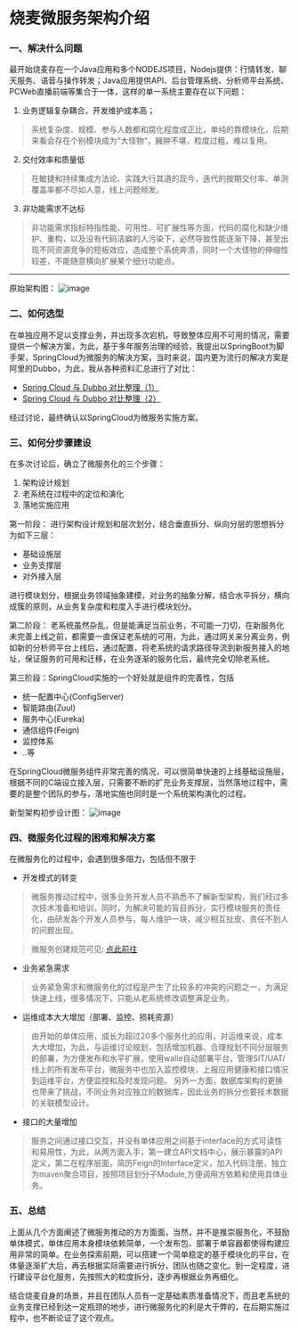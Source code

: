 # 烧麦微服务架构介绍
### 一、解决什么问题

最开始烧麦存在一个Java应用和多个NODEJS项目，Nodejs提供：行情转发、聊天服务、语音与操作转发；Java应用提供API、后台管理系统、分析师平台系统、PCWeb直播前端等集合于一体，这样的单一系统主要存在以下问题：
1. 业务逻辑复杂耦合，开发维护成本高；
>系统复杂度、规模、参与人数都和腐化程度成正比，单纯的靠模块化，后期来看会存在个别模块成为”大怪物“，臃肿不堪，粒度过粗，难以复用。
2. 交付效率和质量低
>在敏捷和持续集成方法论、实践大行其道的现今，迭代的按期交付率、单测覆盖率都不尽如人意，线上问题频发。
3. 非功能需求不达标
>非功能需求指标特指性能、可用性、可扩展性等方面，代码的腐化和缺少维护、重构，以及没有代码洁癖的人污染下，必然导致性能逐渐下降，甚至出现不同资源竞争的短板效应，造成整个系统奔溃，同时一个大怪物的伸缩性较差，不能随意横向扩展某个细分功能点。
---
原始架构图：
![image](http://oauqbak0e.bkt.clouddn.com/QQ%E5%9B%BE%E7%89%8720171204202045.png)
### 二、如何选型
在单独应用不足以支撑业务，并出现多次宕机，导致整体应用不可用的情况，需要提供一个解决方案，为此，基于多年服务治理的经验，我提出以SpringBoot为脚手架，SpringCloud为微服务的解决方案，当时来说，国内更为流行的解决方案是阿里的Dubbo，为此，我从各种资料汇总进行了对比：
- [Spring Cloud 与 Dubbo 对比整理（1）](https://my.oschina.net/undefine/blog/835469)
- [Spring Cloud 与 Dubbo 对比整理（2）](https://my.oschina.net/undefine/blog/848589)

经过讨论，最终确认以SpringCloud为微服务实施方案。

### 三、如何分步骤建设
在多次讨论后，确立了微服务化的三个步骤：
1. 架构设计规划
2. 老系统在过程中的定位和演化
3. 落地实施应用

第一阶段：
进行架构设计规划和层次划分，结合垂直拆分、纵向分层的思想拆分为如下三层：
- 基础设施层
- 业务支撑层
- 对外接入层

进行模块划分，根据业务领域抽象建模，对业务的抽象分解，结合水平拆分，横向成簇的原则，从业务复杂度和粒度入手进行模块划分。

第二阶段：
老系统虽然杂乱，但是能满足当前业务，不可能一刀切，在新服务化未完善上线之前，都需要一直保证老系统的可用，为此，通过网关来分离业务，例如新的分析师平台上线后，通过配置，将老系统的请求路径导流到新服务接入的地址，保证服务的可用和迁移，在业务逐渐的服务化后，最终完全切除老系统。

第三阶段：SpringCloud实施的一个好处就是组件的完善性，包括
- 统一配置中心(ConfigServer)
- 智能路由(Zuul)
- 服务中心(Eureka)
- 通信组件(Feign)
- 监控体系
- ..等

在SpringCloud微服务组件非常完善的情况，可以很简单快速的上线基础设施层，根据不同的C端设立接入层，只需要不断的扩充业务支撑层，当然落地过程中，需要的是整个团队的参与，落地实施也同时是一个系统架构演化的过程。

新型架构初步设计图：
![image](http://oauqbak0e.bkt.clouddn.com/20171204204147.jpg)
### 四、微服务化过程的困难和解决方案
在微服务化的过程中，会遇到很多阻力，包括但不限于
- 开发模式的转变
>微服务推动过程中，很多业务开发人员不熟悉不了解新型架构，我们经过多次技术准备和培训，同时，为解决可能的盲目拆分，实行模块服务的责任化，由研发各个开发人员参与，每人维护一块，减少相互扯皮、责任不到人的问题出现。

> 微服务创建规范可见: [点此前往](https://github.com/lmhaoye/smcbdoc/blob/master/microservice/init.md)
- 业务紧急需求
>业务紧急需求和微服务化的过程是产生了比较多的冲突的问题之一，为满足快速上线，很多情况下，只能从老系统修改调整满足业务。

- 运维成本大大增加（部署、监控、损耗资源）
>由开始的单体应用，成长为超过20多个服务化的应用，对运维来说，成本大大增加，为此，与运维讨论规划，包括增加机器、合理规划不同分层服务的部署，为方便发布和水平扩展，使用walle自动部署平台，管理SIT/UAT/线上的所有发布平台，微服务中也加入监控模块，上报应用健康和接口情况到运维平台，方便监控和及时发现问题。
  另外一方面，数据库架构的更换也带来了挑战，不同业务对应独立的数据库，因此业务的拆分也要技术数据的关联模型设计。

- 接口的大量增加
> 服务之间通过接口交互，并没有单体应用之间基于interface的方式可读性和易用性，为此，从两方面入手，第一建立API文档中心，展示暴露的API定义，第二在程序层面，简历Feign的Interface定义，加入代码注册，独立为maven聚合项目，按照项目划分子Module,方便调用方依赖和使用具体业务。

### 五、总结
上面从几个方面阐述了微服务推动的方方面面，当然，并不是推崇服务化，不鼓励单体模式，单体应用本身模块依赖简单，一个发布包、部署于单容器都使得构建应用非常的简单。在业务探索前期，可以搭建一个简单稳定的基于模块化的平台，在体量逐渐扩大后，再去根据实际需要进行拆分，团队也随之变化。到一定程度，进行建设平台化服务，先按照大的粒度拆分，逐步再根据业务再细化。

结合烧麦自身的场景，并且在团队人员有一定基础素质准备情况下，而且老系统的业务支撑已经到达一定瓶颈的地步，进行微服务化的利是大于弊的，在后期实施过程中，也不断论证了这个观点。